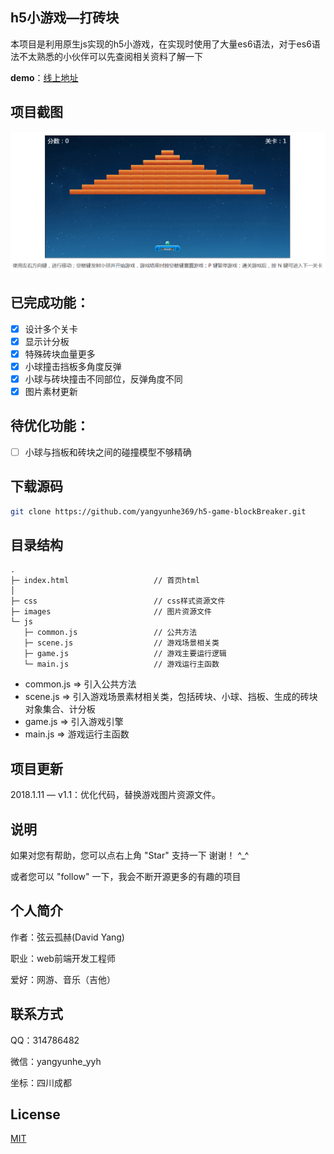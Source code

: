 ## h5小游戏—打砖块

本项目是利用原生js实现的h5小游戏，在实现时使用了大量es6语法，对于es6语法不太熟悉的小伙伴可以先查阅相关资料了解一下

**demo**：[线上地址](https://yangyunhe369.github.io/h5-game-blockBreaker/)

## 项目截图

![](images/screenshot2.png)

## 已完成功能：
- [x] 设计多个关卡
- [x] 显示计分板
- [x] 特殊砖块血量更多
- [x] 小球撞击挡板多角度反弹
- [x] 小球与砖块撞击不同部位，反弹角度不同
- [x] 图片素材更新

## 待优化功能：
- [ ] 小球与挡板和砖块之间的碰撞模型不够精确

## 下载源码

``` bash
git clone https://github.com/yangyunhe369/h5-game-blockBreaker.git
```

## 目录结构

```
.
├─ index.html                   // 首页html
│  
├─ css                          // css样式资源文件
├─ images                       // 图片资源文件  
└─ js
   ├─ common.js                 // 公共方法
   ├─ scene.js                  // 游戏场景相关类
   ├─ game.js                   // 游戏主要运行逻辑
   └─ main.js                   // 游戏运行主函数
```

* common.js => 引入公共方法
* scene.js => 引入游戏场景素材相关类，包括砖块、小球、挡板、生成的砖块对象集合、计分板
* game.js => 引入游戏引擎
* main.js => 游戏运行主函数

## 项目更新

2018.1.11 — v1.1：优化代码，替换游戏图片资源文件。

## 说明

如果对您有帮助，您可以点右上角 "Star" 支持一下 谢谢！ ^_^

或者您可以 "follow" 一下，我会不断开源更多的有趣的项目

## 个人简介

作者：弦云孤赫(David Yang)

职业：web前端开发工程师

爱好：网游、音乐（吉他）

## 联系方式

QQ：314786482

微信：yangyunhe_yyh

坐标：四川成都

## License

[MIT](https://github.com/yangyunhe369/h5-game-blockBreaker/blob/master/LICENSE)
